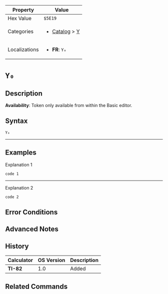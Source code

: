 | Property      | Value |
|---------------|-------|
| Hex Value     | `$5E19`|
| Categories    | <ul><li>[Catalog](<../categories/Catalog.md>) > [Y](<../categories/Catalog.md#Y>)</li></ul> |
| Localizations | <ul><li><b>FR</b>: `Y₀`</li></ul> |

# `Y₀`

## Description



<b>Availability</b>: Token only available from within the Basic editor.

## Syntax
`Y₀`

<hr>

## Examples

Explanation 1
```ti-basic
code 1
```
---
Explanation 2
```ti-basic
code 2
```

## Error Conditions


## Advanced Notes


## History
| Calculator | OS Version | Description |
|------------|------------|-------------|
| <b>TI-82</b> | 1.0 | Added

## Related Commands

    